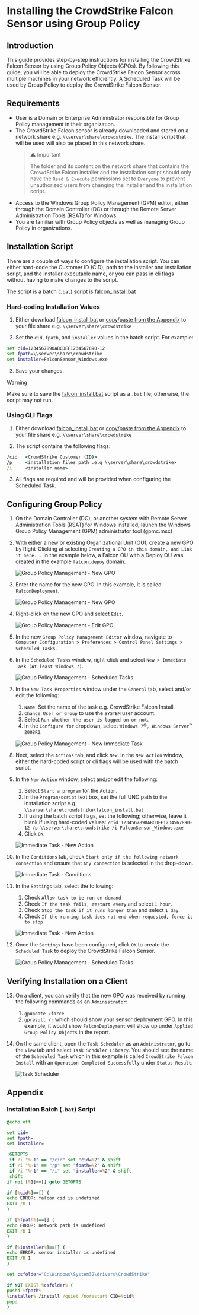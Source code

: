 # Installing the CrowdStrike Falcon Sensor using Group Policy 

## Introduction

This guide provides step-by-step instructions for installing the CrowdStrike Falcon Sensor by using Group Policy Objects (GPOs). By following this guide, you will be able to deploy the CrowdStrike Falcon Sensor across multiple machines in your network efficiently. A Scheduled Task will be used by Group Policy to deploy the CrowdStrike Falcon Sensor.

## Requirements

- User is a Domain or Enterprise Administrator responsible for Group Policy management in their organization.
- The CrowdStrike Falcon sensor is already downloaded and stored on a network share e.g. `\\server\share\crowdstrike`. The install script that will be used will also be placed in this network share.
  > :warning: Important
  >
  > The folder and its content on the network share that contains the CrowdStrike Falcon installer and the installation script should only have the `Read & Execute` permissions set to `Everyone` to prevent unauthorized users from changing the installer and the installation script.
- Access to the Windows Group Policy Management (GPM) editor, either through the Domain Controller (DC) or through the Remote Server Administration Tools (RSAT) for Windows.
- You are familiar with Group Policy objects as well as managing Group Policy in organizations.

## Installation Script

There are a couple of ways to configure the installation script. You can either hard-code the Customer ID (CID), path to the installer and installation script, and the installer executable name, or you can pass in cli flags without having to make changes to the script.

The script is a batch (`.bat`) script is [falcon_install.bat](https://raw.githubusercontent.com/CrowdStrike/deployment-guides/refs/heads/main/microsoft/gpo/falcon_install.bat)

### Hard-coding Installation Values

1. Either download [falcon_install.bat](https://raw.githubusercontent.com/CrowdStrike/deployment-guides/refs/heads/main/microsoft/gpo/falcon_install.bat) or [copy/paste from the Appendix](#installation-batch-bat-script) to your file share e.g. `\\server\share\crowdstrike`

2. Set the `cid`, `fpath`, and `installer` values in the batch script. For example:

```bat
set cid=1234567890ABCDEF1234567890-12
set fpath=\\server\share\crowdstrike
set installer=FalconSensor_Windows.exe
```

3. Save your changes.

> [!WARNING]
> Make sure to save the [falcon_install.bat](https://raw.githubusercontent.com/CrowdStrike/deployment-guides/refs/heads/main/microsoft/gpo/falcon_install.bat) script as a `.bat` file; otherwise, the script may not run.

### Using CLI Flags

1. Either download [falcon_install.bat](https://raw.githubusercontent.com/CrowdStrike/deployment-guides/refs/heads/main/microsoft/gpo/falcon_install.bat) or [copy/paste from the Appendix](#installation-batch-bat-script) to your file share e.g. `\\server\share\crowdstrike`

2. The script contains the following flags:

```bat
/cid   <CrowdStrike Customer (ID)>
/p     <installation files path .e.g \\server\share\crowdstrike>
/i     <installer name>
```

3. All flags are required and will be provided when configuring the Scheduled Task.

## Configuring Group Policy

1. On the Domain Controller (DC), or another system with Remote Server Administration Tools (RSAT) for Windows installed, launch the Windows Group Policy Management (GPM) administrator tool (gpmc.msc)

2. With either a new or existing Organizational Unit (OU), create a new GPO by Right-Clicking at selecting `Creating a GPO in this domain, and Link it here...` In the example below, a Falcon OU with a Deploy OU was created in the example `falcon.depoy` domain.

   ![Group Policy Management - New GPO](./images/newgpo.png)

3. Enter the name for the new GPO. In this example, it is called `FalconDeployment`.

   ![Group Policy Management - New GPO](./images/newgponame.png)

4. Right-click on the new GPO and select `Edit`.

   ![Group Policy Management - Edit GPO](./images/editgpo.png)

5. In the new `Group Policy Management Editor` window, navigate to `Computer Configuration > Preferences > Control Panel Settings > Scheduled Tasks`.

6. In the `Scheduled Tasks` window, right-click and select `New > Immediate Task (At least Windows 7)`.

   ![Group Policy Management - Scheduled Tasks](./images/newimmediatetask.png)

7. In the `New Task Properties` window under the `General` tab, select and/or edit the following:
   1. `Name`: Set the name of the task e.g. CrowdStrike Falcon Install.
   1. `Change User or Group` to use the `SYSTEM` user account.
   1. Select `Run whether the user is logged on or not`.
   1. In the `Configure for` dropdown, select `Windows 7`:registered:`, Windows Server`:tm:` 2008R2`.

   ![Group Policy Management - New Immediate Task](./images/newtask.png)

8. Next, select the `Actions` tab, and click `New`. In the `New Action` window, either the hard-coded script or cli flags will be used with the batch script.

9. In the `New Action` window, select and/or edit the following:
   1. Select `Start a program` for the `Action`.
   1. In the `Program/script` text box, set the full UNC path to the installation script e.g. `\\server\share\crowdstrike\falcon_install.bat`
   1. If using the batch script flags, set the following; otherwise, leave it blank if using hard-coded values:
      `/cid 1234567890ABCDEF1234567890-12 /p \\server\share\crowdstrike /i FalconSensor_Windows.exe`
   1. Click `OK`.

   ![Immediate Task - New Action](./images/newaction_args.png)

10. In the `Conditions` tab, check `Start only if the following network connection` and ensure that `Any connection` is selected in the drop-down.

    ![Immediate Task - Conditions](./images/condition.png)

11. In the `Settings` tab, select the following:
    1. Check `Allow task to be run on demand`
    1. Check `If the task fails, restart every` and select `1 hour`.
    1. Check `Stop the task if it runs longer than` and select `1 day`.
    1. Check `If the running task does not end when requested, force it to stop`

    ![Immediate Task - New Action](./images/task_settings.png)

12. Once the `Settings` have been configured, click `OK` to create the `Scheduled Task` to deploy the CrowdStrike Falcon Sensor.

    ![Group Policy Management - Scheduled Tasks](./images/created_task.png)

## Verifying Installation on a Client

13. On a client, you can verify that the new GPO was received by running the following commands as an `Administrator`:
    1. `gpupdate /force`
    1. `gpresult /r` which should show your sensor deployment GPO. In this example, it would show `FalconDeployment` will show up under `Applied Group Policy Objects` in the report.

14. On the same client, open the `Task Scheduler` as an `Administrator`, go to the `View` tab and select `Task Schduler Library`. You should see the name of the `Scheduled Task` which in this example is called `CrowdStrike Falcon Install` with an `Operation Completed Successfully` under `Status Result`.

    ![Task Scheduler](./images/task_scheduler.png)

## Appendix

### Installation Batch (`.bat`) Script

```bat
@echo off

set cid=
set fpath=
set installer=

:GETOPTS
 if /i "%~1" == "/cid" set "cid=%2" & shift
 if /i "%~1" == "/p" set "fpath=%2" & shift
 if /i "%~1" == "/i" set "installer=%2" & shift
 shift
if not [%1]==[] goto GETOPTS

if [%cid%]==[] (
echo ERROR: falcon cid is undefined
EXIT /B 1
)

if [%fpath%]==[] (
echo ERROR: network path is undefined
EXIT /B 1
)

if [%installer%]==[] (
echo ERROR: sensor installer is undefined
EXIT /B 1
)

set csfolder="C:\Windows\System32\drivers\CrowdStrike"

if NOT EXIST %csfolder% (
pushd %fpath%
%installer% /install /quiet /norestart CID=%cid%
popd
)
```
